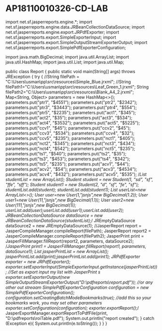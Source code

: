 # AP18110010326-CD-LAB

import net.sf.jasperreports.engine.*;
import net.sf.jasperreports.engine.data.JRBeanCollectionDataSource;
import net.sf.jasperreports.engine.export.JRPdfExporter;
import net.sf.jasperreports.export.SimpleExporterInput;
import net.sf.jasperreports.export.SimpleOutputStreamExporterOutput;
import net.sf.jasperreports.export.SimplePdfExporterConfiguration;

import java.math.BigDecimal;
import java.util.ArrayList;
import java.util.HashMap;
import java.util.List;
import java.util.Map;

public class Report {
	public static void main(String[] args) throws JRException {
		try {
			//String filePath = "C:\\Users\\usman\\pp\\src\\resources\\Simple_Blue.jrxml";
			//String filePath1="C:\\Users\\usman\\pp\\src\\resources\\Leaf_Green_1.jrxml";
			String filePath2="C:\\Users\\usman\\pp\\src\\resources\\Blank_A4_2.jrxml";
			Map<String, Object> parameters = new HashMap<>();
			parameters.put("ptr1", "$4551");
			parameters.put("ptr2", "$2342");
			parameters.put("ptr3", "$3443");
			parameters.put("ptr4", "$554");
			parameters.put("ptr5", "$2235");
			parameters.put("act1", "$345");
			parameters.put("act2", "$35");
			parameters.put("act3", "$534");
			parameters.put("act4", "$3532");
			parameters.put("act5", "$5225");
			parameters.put("ccv1", "$45");
			parameters.put("ccv2", "$45");
			parameters.put("ccv3", "$534");
			parameters.put("ccv4", "$32");
			parameters.put("ccv5", "$235");
			parameters.put("nct1", "$405");
			parameters.put("nct2", "$345");
			parameters.put("nct3", "$434");
			parameters.put("nct4", "$542");
			parameters.put("nct5", "$235");
			parameters.put("ts1", "$540");
			parameters.put("ts2", "$35");
			parameters.put("ts3", "$453");
			parameters.put("ts4", "$342");
			parameters.put("ts5", "$235");
			parameters.put("acv1", "$44");
			parameters.put("acv2", "$54");
			parameters.put("acv3", "$4534");
			parameters.put("acv4", "$432");
			parameters.put("acv5", "$535");
			/*List<Student> studentList = new ArrayList();
			Student student = new Student(1, "sd", "sf",
					"ffe", "sff");
			Student student1 = new Student(2, "d", "sf",
					"fe", "sf");
			studentList.add(student);
			studentList.add(student1);
			List<User> userList=new ArrayList<>();
			User user=new User(1,"jsnjs",new BigDecimal(1.2));
			User user1=new User(11,"jsnjs",new BigDecimal(1.1));
			User user2=new User(111,"jsnjs",new BigDecimal(1));
			userList.add(user);userList.add(user1);userList.add(user2);
			JRBeanCollectionDataSource dataSource = new JRBeanCollectionDataSource(studentList);*/
			JREmptyDataSource dataSource2 = new JREmptyDataSource(1);
			//JasperReport report = JasperCompileManager.compileReport(filePath);
			JasperReport report2 = JasperCompileManager.compileReport(filePath2);
			JasperPrint print = JasperFillManager.fillReport(report2, parameters, dataSource2);
			/*JasperPrint print1 = JasperFillManager.fillReport(report1, parameters, dataSource1);
			List<JasperPrint> jasperPrintList = new ArrayList<JasperPrint>();
			jasperPrintList.add(print);jasperPrintList.add(print1);
			JRPdfExporter exporter = new JRPdfExporter();
			exporter.setExporterInput(SimpleExporterInput.getInstance(jasperPrintList)); //Set as export input my list with JasperPrint s
			exporter.setExporterOutput(new SimpleOutputStreamExporterOutput("D:\\pdfreports\\report.pdf")); //or any other out streaam
			SimplePdfExporterConfiguration configuration = new SimplePdfExporterConfiguration();
			configuration.setCreatingBatchModeBookmarks(true); //add this so your bookmarks work, you may set other parameters
			exporter.setConfiguration(configuration);
			exporter.exportReport();*/
			JasperExportManager.exportReportToPdfFile(print, "D:\\pdfreports\\roiTable.pdf");
			System.out.println("report created");
		}
		catch (Exception e){
			System.out.println(e.toString());
		}
	}
}









<?xml version="1.0" encoding="UTF-8"?>
<!-- Created with Jaspersoft Studio version 6.20.0.final using JasperReports Library version 6.20.0-2bc7ab61c56f459e8176eb05c7705e145cd400ad  -->
<jasperReport xmlns="http://jasperreports.sourceforge.net/jasperreports" xmlns:xsi="http://www.w3.org/2001/XMLSchema-instance" xsi:schemaLocation="http://jasperreports.sourceforge.net/jasperreports http://jasperreports.sourceforge.net/xsd/jasperreport.xsd" name="Blank_A4_2" pageWidth="595" pageHeight="842" columnWidth="555" leftMargin="20" rightMargin="20" topMargin="20" bottomMargin="20" uuid="df7b386d-ea38-44d8-bcf6-e30d386494f9">
	<property name="com.jaspersoft.studio.data.defaultdataadapter" value="One Empty Record"/>
	<style name="Table 1_TH" mode="Opaque" backcolor="#F0F8FF">
		<box>
			<pen lineWidth="0.5" lineColor="#000000"/>
			<topPen lineWidth="0.5" lineColor="#000000"/>
			<leftPen lineWidth="0.5" lineColor="#000000"/>
			<bottomPen lineWidth="0.5" lineColor="#000000"/>
			<rightPen lineWidth="0.5" lineColor="#000000"/>
		</box>
	</style>
	<style name="Table 1_CH" mode="Opaque" backcolor="#BFE1FF">
		<box>
			<pen lineWidth="0.5" lineColor="#000000"/>
			<topPen lineWidth="0.5" lineColor="#000000"/>
			<leftPen lineWidth="0.5" lineColor="#000000"/>
			<bottomPen lineWidth="0.5" lineColor="#000000"/>
			<rightPen lineWidth="0.5" lineColor="#000000"/>
		</box>
	</style>
	<style name="Table 1_TD" mode="Opaque" backcolor="#FFFFFF">
		<box>
			<pen lineWidth="0.5" lineColor="#000000"/>
			<topPen lineWidth="0.5" lineColor="#000000"/>
			<leftPen lineWidth="0.5" lineColor="#000000"/>
			<bottomPen lineWidth="0.5" lineColor="#000000"/>
			<rightPen lineWidth="0.5" lineColor="#000000"/>
		</box>
	</style>
	<style name="Table 2_TH" mode="Opaque" backcolor="#F0F8FF">
		<box>
			<pen lineWidth="0.5" lineColor="#000000"/>
			<topPen lineWidth="0.5" lineColor="#000000"/>
			<leftPen lineWidth="0.5" lineColor="#000000"/>
			<bottomPen lineWidth="0.5" lineColor="#000000"/>
			<rightPen lineWidth="0.5" lineColor="#000000"/>
		</box>
	</style>
	<style name="Table 2_CH" mode="Opaque" backcolor="#BFE1FF">
		<box>
			<pen lineWidth="0.5" lineColor="#000000"/>
			<topPen lineWidth="0.5" lineColor="#000000"/>
			<leftPen lineWidth="0.5" lineColor="#000000"/>
			<bottomPen lineWidth="0.5" lineColor="#000000"/>
			<rightPen lineWidth="0.5" lineColor="#000000"/>
		</box>
	</style>
	<style name="Table 2_TD" mode="Opaque" backcolor="#FFFFFF">
		<box>
			<pen lineWidth="0.5" lineColor="#000000"/>
			<topPen lineWidth="0.5" lineColor="#000000"/>
			<leftPen lineWidth="0.5" lineColor="#000000"/>
			<bottomPen lineWidth="0.5" lineColor="#000000"/>
			<rightPen lineWidth="0.5" lineColor="#000000"/>
		</box>
	</style>
	<style name="Table 3_TH" mode="Opaque" backcolor="#EB9123">
		<box>
			<pen lineWidth="0.5" lineColor="#000000"/>
			<topPen lineWidth="0.5" lineColor="#000000"/>
			<leftPen lineWidth="0.5" lineColor="#000000"/>
			<bottomPen lineWidth="0.5" lineColor="#000000"/>
			<rightPen lineWidth="0.5" lineColor="#000000"/>
		</box>
	</style>
	<style name="Table 3_CH" mode="Opaque" backcolor="#F5F7FA">
		<box>
			<pen lineWidth="0.5" lineColor="#000000"/>
			<topPen lineWidth="0.5" lineColor="#000000"/>
			<leftPen lineWidth="0.5" lineColor="#000000"/>
			<bottomPen lineWidth="0.5" lineColor="#000000"/>
			<rightPen lineWidth="0.5" lineColor="#000000"/>
		</box>
	</style>
	<style name="Table 3_TD" mode="Opaque" backcolor="#FFFFFF">
		<box>
			<pen lineWidth="0.5" lineColor="#000000"/>
			<topPen lineWidth="0.5" lineColor="#000000"/>
			<leftPen lineWidth="0.5" lineColor="#000000"/>
			<bottomPen lineWidth="0.5" lineColor="#000000"/>
			<rightPen lineWidth="0.5" lineColor="#000000"/>
		</box>
	</style>
	<style name="Table 4_TH" mode="Opaque" backcolor="#F0F8FF">
		<box>
			<pen lineWidth="0.5" lineColor="#000000"/>
			<topPen lineWidth="0.5" lineColor="#000000"/>
			<leftPen lineWidth="0.5" lineColor="#000000"/>
			<bottomPen lineWidth="0.5" lineColor="#000000"/>
			<rightPen lineWidth="0.5" lineColor="#000000"/>
		</box>
	</style>
	<style name="Table 4_CH" mode="Opaque" backcolor="#F2F8FC">
		<box>
			<pen lineWidth="0.5" lineColor="#000000"/>
			<topPen lineWidth="0.5" lineColor="#000000"/>
			<leftPen lineWidth="0.5" lineColor="#000000"/>
			<bottomPen lineWidth="0.5" lineColor="#000000"/>
			<rightPen lineWidth="0.5" lineColor="#000000"/>
		</box>
	</style>
	<style name="Table 4_TD" mode="Opaque" backcolor="#FFFFFF">
		<box>
			<pen lineWidth="0.5" lineColor="#000000"/>
			<topPen lineWidth="0.5" lineColor="#000000"/>
			<leftPen lineWidth="0.5" lineColor="#000000"/>
			<bottomPen lineWidth="0.5" lineColor="#000000"/>
			<rightPen lineWidth="0.5" lineColor="#000000"/>
		</box>
	</style>
	<style name="Table 5_TH" mode="Opaque" backcolor="#FAFDFF">
		<box>
			<pen lineWidth="0.5" lineColor="#000000"/>
			<topPen lineWidth="0.5" lineColor="#000000"/>
			<leftPen lineWidth="0.5" lineColor="#000000"/>
			<bottomPen lineWidth="0.5" lineColor="#000000"/>
			<rightPen lineWidth="0.5" lineColor="#000000"/>
		</box>
	</style>
	<style name="Table 5_CH" mode="Opaque" backcolor="#FFFFFF">
		<box>
			<pen lineWidth="0.5" lineColor="#000000"/>
			<topPen lineWidth="0.5" lineColor="#000000"/>
			<leftPen lineWidth="0.5" lineColor="#000000"/>
			<bottomPen lineWidth="0.5" lineColor="#000000"/>
			<rightPen lineWidth="0.5" lineColor="#000000"/>
		</box>
	</style>
	<style name="Table 5_TD" mode="Opaque" backcolor="#FFFFFF">
		<box>
			<pen lineWidth="0.5" lineColor="#000000"/>
			<topPen lineWidth="0.5" lineColor="#000000"/>
			<leftPen lineWidth="0.5" lineColor="#000000"/>
			<bottomPen lineWidth="0.5" lineColor="#000000"/>
			<rightPen lineWidth="0.5" lineColor="#000000"/>
		</box>
	</style>
	<subDataset name="Dataset1" uuid="20d8c482-9227-4a09-8131-63cf197c5015">
		<parameter name="ptr1" class="java.lang.String"/>
		<parameter name="ptr2" class="java.lang.String"/>
		<parameter name="ptr3" class="java.lang.String"/>
		<parameter name="ptr4" class="java.lang.String"/>
		<parameter name="ptr5" class="java.lang.String"/>
		<parameter name="act1" class="java.lang.String"/>
		<parameter name="act2" class="java.lang.String"/>
		<parameter name="act3" class="java.lang.String"/>
		<parameter name="act4" class="java.lang.String"/>
		<parameter name="act5" class="java.lang.String"/>
		<parameter name="acv1" class="java.lang.String"/>
		<parameter name="acv2" class="java.lang.String"/>
		<parameter name="acv3" class="java.lang.String"/>
		<parameter name="acv4" class="java.lang.String"/>
		<parameter name="acv5" class="java.lang.String"/>
		<parameter name="nct1" class="java.lang.String"/>
		<parameter name="nct2" class="java.lang.String"/>
		<parameter name="nct3" class="java.lang.String"/>
		<parameter name="nct4" class="java.lang.String"/>
		<parameter name="nct5" class="java.lang.String"/>
		<parameter name="ccv1" class="java.lang.String"/>
		<parameter name="ccv2" class="java.lang.String"/>
		<parameter name="ccv3" class="java.lang.String"/>
		<parameter name="ccv4" class="java.lang.String"/>
		<parameter name="ccv5" class="java.lang.String"/>
		<parameter name="ts1" class="java.lang.String"/>
		<parameter name="ts2" class="java.lang.String"/>
		<parameter name="ts3" class="java.lang.String"/>
		<parameter name="ts4" class="java.lang.String"/>
		<parameter name="ts5" class="java.lang.String"/>
		<queryString>
			<![CDATA[]]>
		</queryString>
	</subDataset>
	<subDataset name="Dataset2" uuid="7c61ac01-5958-4780-859f-25b836f76d8e">
		<queryString>
			<![CDATA[]]>
		</queryString>
	</subDataset>
	<subDataset name="Dataset3" uuid="6fb37d0a-7ffd-4e12-b74b-78c0a010c7b8">
		<queryString>
			<![CDATA[]]>
		</queryString>
	</subDataset>
	<subDataset name="Dataset4" uuid="84771581-1b56-40b8-8903-6bc3cf30159d">
		<parameter name="ptr1" class="java.lang.String"/>
		<parameter name="ptr2" class="java.lang.String"/>
		<parameter name="ptr3" class="java.lang.String"/>
		<parameter name="ptr4" class="java.lang.String"/>
		<parameter name="ptr5" class="java.lang.String"/>
		<queryString>
			<![CDATA[]]>
		</queryString>
	</subDataset>
	<parameter name="ptr1" class="java.lang.String"/>
	<parameter name="ptr2" class="java.lang.String"/>
	<parameter name="ptr3" class="java.lang.String"/>
	<parameter name="ptr4" class="java.lang.String"/>
	<parameter name="ptr5" class="java.lang.String"/>
	<parameter name="act1" class="java.lang.String"/>
	<parameter name="act2" class="java.lang.String"/>
	<parameter name="act3" class="java.lang.String"/>
	<parameter name="act4" class="java.lang.String"/>
	<parameter name="act5" class="java.lang.String"/>
	<parameter name="acv1" class="java.lang.String"/>
	<parameter name="acv2" class="java.lang.String"/>
	<parameter name="acv3" class="java.lang.String"/>
	<parameter name="acv4" class="java.lang.String"/>
	<parameter name="acv5" class="java.lang.String"/>
	<parameter name="nct1" class="java.lang.String"/>
	<parameter name="nct2" class="java.lang.String"/>
	<parameter name="nct3" class="java.lang.String"/>
	<parameter name="nct4" class="java.lang.String"/>
	<parameter name="nct5" class="java.lang.String"/>
	<parameter name="ccv1" class="java.lang.String"/>
	<parameter name="ccv2" class="java.lang.String"/>
	<parameter name="ccv3" class="java.lang.String"/>
	<parameter name="ccv4" class="java.lang.String"/>
	<parameter name="ccv5" class="java.lang.String"/>
	<parameter name="ts1" class="java.lang.String"/>
	<parameter name="ts2" class="java.lang.String"/>
	<parameter name="ts3" class="java.lang.String"/>
	<parameter name="ts4" class="java.lang.String"/>
	<parameter name="ts5" class="java.lang.String"/>
	<queryString>
		<![CDATA[]]>
	</queryString>
	<background>
		<band splitType="Stretch"/>
	</background>
	<title>
		<band height="285" splitType="Stretch">
			<componentElement>
				<reportElement positionType="FixRelativeToBottom" x="140" y="50" width="300" height="120" uuid="be80a146-4f33-4d51-a75f-5d3875ba27cd">
					<property name="com.jaspersoft.studio.layout" value="com.jaspersoft.studio.editor.layout.VerticalRowLayout"/>
					<property name="com.jaspersoft.studio.table.style.table_header" value="Table 3_TH"/>
					<property name="com.jaspersoft.studio.table.style.column_header" value="Table 3_CH"/>
					<property name="com.jaspersoft.studio.table.style.detail" value="Table 3_TD"/>
					<property name="com.jaspersoft.studio.unit.width" value="px"/>
					<property name="com.jaspersoft.studio.unit.height" value="px"/>
				</reportElement>
				<jr:table xmlns:jr="http://jasperreports.sourceforge.net/jasperreports/components" xsi:schemaLocation="http://jasperreports.sourceforge.net/jasperreports/components http://jasperreports.sourceforge.net/xsd/components.xsd" whenNoDataType="AllSectionsNoDetail">
					<datasetRun subDataset="Dataset1" uuid="276e54d7-a3bc-4ce6-9b02-1d928df1bf6d">
						<datasetParameter name="ptr3">
							<datasetParameterExpression><![CDATA[$P{ptr3}]]></datasetParameterExpression>
						</datasetParameter>
						<datasetParameter name="ptr4">
							<datasetParameterExpression><![CDATA[$P{ptr4}]]></datasetParameterExpression>
						</datasetParameter>
						<datasetParameter name="act3">
							<datasetParameterExpression><![CDATA[$P{act3}]]></datasetParameterExpression>
						</datasetParameter>
						<datasetParameter name="acv4">
							<datasetParameterExpression><![CDATA[$P{acv4}]]></datasetParameterExpression>
						</datasetParameter>
						<datasetParameter name="ptr1">
							<datasetParameterExpression><![CDATA[$P{ptr1}]]></datasetParameterExpression>
						</datasetParameter>
						<datasetParameter name="ptr5">
							<datasetParameterExpression><![CDATA[$P{ptr5}]]></datasetParameterExpression>
						</datasetParameter>
						<datasetParameter name="ptr2">
							<datasetParameterExpression><![CDATA[$P{ptr2}]]></datasetParameterExpression>
						</datasetParameter>
						<datasetParameter name="act1">
							<datasetParameterExpression><![CDATA[$P{act1}]]></datasetParameterExpression>
						</datasetParameter>
						<datasetParameter name="act2">
							<datasetParameterExpression><![CDATA[$P{act2}]]></datasetParameterExpression>
						</datasetParameter>
						<datasetParameter name="act4">
							<datasetParameterExpression><![CDATA[$P{act4}]]></datasetParameterExpression>
						</datasetParameter>
						<datasetParameter name="act5">
							<datasetParameterExpression><![CDATA[$P{act5}]]></datasetParameterExpression>
						</datasetParameter>
						<datasetParameter name="acv1">
							<datasetParameterExpression><![CDATA[$P{acv1}]]></datasetParameterExpression>
						</datasetParameter>
						<datasetParameter name="acv2">
							<datasetParameterExpression><![CDATA[$P{acv2}]]></datasetParameterExpression>
						</datasetParameter>
						<datasetParameter name="acv3">
							<datasetParameterExpression><![CDATA[$P{acv3}]]></datasetParameterExpression>
						</datasetParameter>
						<datasetParameter name="acv5">
							<datasetParameterExpression><![CDATA[$P{acv5}]]></datasetParameterExpression>
						</datasetParameter>
					</datasetRun>
					<jr:column width="80" uuid="78a0df97-5b8d-4d1f-8087-f676eeaf3f68">
						<property name="com.jaspersoft.studio.components.table.model.column.name" value="Column1"/>
						<jr:tableHeader style="Table 3_TH" height="30" rowSpan="1">
							<staticText>
								<reportElement x="0" y="0" width="80" height="30" uuid="8d5f09ea-050d-470a-9845-2e9fac75e976"/>
								<textElement textAlignment="Center"/>
								<text><![CDATA[Projected Total Revenue]]></text>
							</staticText>
						</jr:tableHeader>
						<jr:tableFooter style="Table 3_TH" height="30" rowSpan="1">
							<staticText>
								<reportElement mode="Opaque" x="0" y="0" width="80" height="30" forecolor="#241E1D" backcolor="#FCFAFA" uuid="1d4fa987-3be5-4cbb-8bfd-8d6f9414a3f8"/>
								<textElement textAlignment="Center"/>
								<text><![CDATA[$ value  from     ach]]></text>
							</staticText>
						</jr:tableFooter>
						<jr:columnHeader style="Table 3_CH" height="40" rowSpan="1">
							<staticText>
								<reportElement x="0" y="0" width="80" height="40" uuid="6484a593-9063-4a63-bd30-890ad904980d"/>
								<textElement textAlignment="Center"/>
								<text><![CDATA[No of transactions from ach]]></text>
							</staticText>
						</jr:columnHeader>
						<jr:detailCell style="Table 3_TD" height="30"/>
					</jr:column>
					<jr:column width="40" uuid="5be8967d-266b-41d3-ad8b-e0fbf847c617">
						<property name="com.jaspersoft.studio.components.table.model.column.name" value="Column2"/>
						<jr:tableHeader style="Table 3_TH" height="30" rowSpan="1">
							<textField>
								<reportElement x="0" y="0" width="40" height="30" uuid="38083d28-2641-4034-877c-8fa91457958f"/>
								<textElement textAlignment="Center"/>
								<textFieldExpression><![CDATA[$P{ptr1}]]></textFieldExpression>
							</textField>
						</jr:tableHeader>
						<jr:tableFooter style="Table 3_TH" height="30" rowSpan="1">
							<textField>
								<reportElement mode="Opaque" x="0" y="0" width="40" height="30" uuid="50354d22-af64-4bb2-8b28-7d95485ae0af"/>
								<textElement textAlignment="Center"/>
								<textFieldExpression><![CDATA[$P{acv1}]]></textFieldExpression>
							</textField>
						</jr:tableFooter>
						<jr:columnHeader style="Table 3_CH" height="40" rowSpan="1">
							<textField>
								<reportElement x="0" y="0" width="40" height="40" uuid="8e695326-3c19-476c-b93a-beb7f560e586"/>
								<textElement textAlignment="Center"/>
								<textFieldExpression><![CDATA[$P{act1}]]></textFieldExpression>
							</textField>
						</jr:columnHeader>
						<jr:detailCell style="Table 3_TD" height="30"/>
					</jr:column>
					<jr:column width="40" uuid="5a9cb2fa-9623-4d7d-ad86-278a8d031d70">
						<property name="com.jaspersoft.studio.components.table.model.column.name" value="Column3"/>
						<jr:tableHeader style="Table 3_TH" height="30" rowSpan="1">
							<textField>
								<reportElement x="0" y="0" width="40" height="30" uuid="81121f9c-3beb-4c5b-9b05-2f0702805f4a"/>
								<textElement textAlignment="Center"/>
								<textFieldExpression><![CDATA[$P{ptr2}]]></textFieldExpression>
							</textField>
						</jr:tableHeader>
						<jr:tableFooter style="Table 3_TH" height="30" rowSpan="1">
							<textField>
								<reportElement mode="Opaque" x="0" y="0" width="40" height="30" uuid="ba9e4daf-876a-4800-9286-7239f1502d23"/>
								<textElement textAlignment="Center"/>
								<textFieldExpression><![CDATA[$P{acv2}]]></textFieldExpression>
							</textField>
						</jr:tableFooter>
						<jr:columnHeader style="Table 3_CH" height="40" rowSpan="1">
							<textField>
								<reportElement x="0" y="0" width="40" height="40" uuid="1ea514b0-1341-45a7-92df-87d126631ae4"/>
								<textElement textAlignment="Center"/>
								<textFieldExpression><![CDATA[$P{act2}]]></textFieldExpression>
							</textField>
						</jr:columnHeader>
						<jr:detailCell style="Table 3_TD" height="30"/>
					</jr:column>
					<jr:column width="40" uuid="e62b5094-2e2d-4df9-b3dc-029e258a1419">
						<property name="com.jaspersoft.studio.components.table.model.column.name" value="Column4"/>
						<jr:tableHeader style="Table 3_TH" height="30" rowSpan="1">
							<textField>
								<reportElement x="0" y="0" width="40" height="30" uuid="6a08170b-6617-411d-92b4-dec19d2bf183"/>
								<textElement textAlignment="Center"/>
								<textFieldExpression><![CDATA[$P{ptr3}]]></textFieldExpression>
							</textField>
						</jr:tableHeader>
						<jr:tableFooter style="Table 3_TH" height="30" rowSpan="1">
							<textField>
								<reportElement mode="Opaque" x="0" y="0" width="40" height="30" uuid="484ae31b-ab38-4a8c-9a93-a0295b66c388"/>
								<textElement textAlignment="Center"/>
								<textFieldExpression><![CDATA[$P{acv3}]]></textFieldExpression>
							</textField>
						</jr:tableFooter>
						<jr:columnHeader style="Table 3_CH" height="40" rowSpan="1">
							<textField>
								<reportElement x="0" y="0" width="40" height="40" uuid="51344410-f139-4b92-ad9b-09c67fdc8fa3"/>
								<textElement textAlignment="Center"/>
								<textFieldExpression><![CDATA[$P{act3}]]></textFieldExpression>
							</textField>
						</jr:columnHeader>
						<jr:detailCell style="Table 3_TD" height="30"/>
					</jr:column>
					<jr:column width="40" uuid="1c98f11a-b759-4270-8075-e9af206e6f15">
						<property name="com.jaspersoft.studio.components.table.model.column.name" value="Column5"/>
						<jr:tableHeader style="Table 3_TH" height="30" rowSpan="1">
							<textField>
								<reportElement x="0" y="0" width="40" height="30" uuid="f925ec16-4c45-4656-a512-ffa8b3ecf448"/>
								<textElement textAlignment="Center"/>
								<textFieldExpression><![CDATA[$P{ptr4}]]></textFieldExpression>
							</textField>
						</jr:tableHeader>
						<jr:tableFooter style="Table 3_TH" height="30" rowSpan="1">
							<textField>
								<reportElement mode="Opaque" x="0" y="0" width="40" height="30" uuid="58017a87-5c79-4e5d-8fd7-09284b3f5000"/>
								<textElement textAlignment="Center"/>
								<textFieldExpression><![CDATA[$P{acv4}]]></textFieldExpression>
							</textField>
						</jr:tableFooter>
						<jr:columnHeader style="Table 3_CH" height="40" rowSpan="1">
							<textField>
								<reportElement x="0" y="0" width="40" height="40" uuid="828610bf-29b1-4d70-b2d5-b566b617be3a"/>
								<textElement textAlignment="Center"/>
								<textFieldExpression><![CDATA[$P{act4}]]></textFieldExpression>
							</textField>
						</jr:columnHeader>
						<jr:detailCell style="Table 3_TD" height="30"/>
					</jr:column>
					<jr:column width="40" uuid="ba488a28-0b52-4fc4-a023-106b01190e56">
						<property name="com.jaspersoft.studio.components.table.model.column.name" value="Column6"/>
						<jr:tableHeader style="Table 3_TH" height="30" rowSpan="1">
							<textField>
								<reportElement x="0" y="0" width="40" height="30" uuid="752cbf07-a0c3-4220-b519-81fcf1fc36be"/>
								<textElement textAlignment="Center"/>
								<textFieldExpression><![CDATA[$P{ptr5}]]></textFieldExpression>
							</textField>
						</jr:tableHeader>
						<jr:tableFooter style="Table 3_TH" height="30" rowSpan="1">
							<textField>
								<reportElement mode="Opaque" x="0" y="0" width="40" height="30" uuid="66012fe4-1409-4e22-846f-5cff1fa673fb"/>
								<textElement textAlignment="Center"/>
								<textFieldExpression><![CDATA[$P{acv5}]]></textFieldExpression>
							</textField>
						</jr:tableFooter>
						<jr:columnHeader style="Table 3_CH" height="40" rowSpan="1">
							<textField>
								<reportElement x="0" y="0" width="40" height="40" uuid="c8cf1741-88ce-49bb-bf0e-901603ad6d89"/>
								<textElement textAlignment="Center"/>
								<textFieldExpression><![CDATA[$P{act5}]]></textFieldExpression>
							</textField>
						</jr:columnHeader>
						<jr:detailCell style="Table 3_TD" height="30"/>
					</jr:column>
				</jr:table>
			</componentElement>
			<componentElement>
				<reportElement x="140" y="150" width="290" height="120" uuid="494d9ed6-ed2a-4f51-b27a-38f7913ecf99">
					<property name="com.jaspersoft.studio.layout" value="com.jaspersoft.studio.editor.layout.VerticalRowLayout"/>
					<property name="com.jaspersoft.studio.table.style.table_header" value="Table 5_TH"/>
					<property name="com.jaspersoft.studio.table.style.column_header" value="Table 5_CH"/>
					<property name="com.jaspersoft.studio.table.style.detail" value="Table 5_TD"/>
				</reportElement>
				<jr:table xmlns:jr="http://jasperreports.sourceforge.net/jasperreports/components" xsi:schemaLocation="http://jasperreports.sourceforge.net/jasperreports/components http://jasperreports.sourceforge.net/xsd/components.xsd" whenNoDataType="AllSectionsNoDetail">
					<datasetRun subDataset="Dataset1" uuid="e21395d7-05a9-4f8f-bd86-06f2ef903d89">
						<datasetParameter name="nct1">
							<datasetParameterExpression><![CDATA[$P{nct1}]]></datasetParameterExpression>
						</datasetParameter>
						<datasetParameter name="nct2">
							<datasetParameterExpression><![CDATA[$P{nct2}]]></datasetParameterExpression>
						</datasetParameter>
						<datasetParameter name="nct3">
							<datasetParameterExpression><![CDATA[$P{nct3}]]></datasetParameterExpression>
						</datasetParameter>
						<datasetParameter name="nct4">
							<datasetParameterExpression><![CDATA[$P{nct4}]]></datasetParameterExpression>
						</datasetParameter>
						<datasetParameter name="nct5">
							<datasetParameterExpression><![CDATA[$P{nct5}]]></datasetParameterExpression>
						</datasetParameter>
						<datasetParameter name="ccv1">
							<datasetParameterExpression><![CDATA[$P{ccv1}]]></datasetParameterExpression>
						</datasetParameter>
						<datasetParameter name="ccv2">
							<datasetParameterExpression><![CDATA[$P{ccv2}]]></datasetParameterExpression>
						</datasetParameter>
						<datasetParameter name="ccv3">
							<datasetParameterExpression><![CDATA[$P{ccv3}]]></datasetParameterExpression>
						</datasetParameter>
						<datasetParameter name="ccv4">
							<datasetParameterExpression><![CDATA[$P{ccv4}]]></datasetParameterExpression>
						</datasetParameter>
						<datasetParameter name="ccv5">
							<datasetParameterExpression><![CDATA[$P{ccv5}]]></datasetParameterExpression>
						</datasetParameter>
						<datasetParameter name="ts1">
							<datasetParameterExpression><![CDATA[$P{ts1}]]></datasetParameterExpression>
						</datasetParameter>
						<datasetParameter name="ts2">
							<datasetParameterExpression><![CDATA[$P{ts2}]]></datasetParameterExpression>
						</datasetParameter>
						<datasetParameter name="ts3">
							<datasetParameterExpression><![CDATA[$P{ts3}]]></datasetParameterExpression>
						</datasetParameter>
						<datasetParameter name="ts4">
							<datasetParameterExpression><![CDATA[$P{ts4}]]></datasetParameterExpression>
						</datasetParameter>
						<datasetParameter name="ts5">
							<datasetParameterExpression><![CDATA[$P{ts5}]]></datasetParameterExpression>
						</datasetParameter>
					</datasetRun>
					<jr:column width="80" uuid="48666b08-df10-4542-9d07-74c8ffe24f8a">
						<property name="com.jaspersoft.studio.components.table.model.column.name" value="Column1"/>
						<jr:tableHeader style="Table 5_TH" height="30" rowSpan="1">
							<staticText>
								<reportElement x="0" y="0" width="80" height="30" uuid="84c963c0-7221-43f8-b836-707df8d00526"/>
								<textElement textAlignment="Center"/>
								<text><![CDATA[No of Transacations from CC]]></text>
							</staticText>
						</jr:tableHeader>
						<jr:tableFooter style="Table 5_TH" height="30" rowSpan="1">
							<staticText>
								<reportElement x="0" y="0" width="80" height="30" uuid="1b627b58-adbb-44e6-9de8-d58ce6ab9633"/>
								<textElement textAlignment="Center"/>
								<text><![CDATA[$ value from other sources]]></text>
							</staticText>
						</jr:tableFooter>
						<jr:columnHeader style="Table 5_CH" height="30" rowSpan="1">
							<staticText>
								<reportElement x="0" y="0" width="80" height="30" uuid="475d402f-3468-4eb7-a346-906af99ae3e2"/>
								<textElement textAlignment="Center" verticalAlignment="Middle"/>
								<text><![CDATA[$ value from CC]]></text>
							</staticText>
						</jr:columnHeader>
						<jr:detailCell style="Table 5_TD" height="30"/>
					</jr:column>
					<jr:column width="40" uuid="360a7f56-c482-43ac-8ea1-1b4e5c21b82f">
						<property name="com.jaspersoft.studio.components.table.model.column.name" value="Column2"/>
						<jr:tableHeader style="Table 5_TH" height="30" rowSpan="1">
							<textField>
								<reportElement x="0" y="0" width="40" height="30" uuid="2ce6b71d-887c-430c-a426-7b32c38dba36"/>
								<textElement textAlignment="Center"/>
								<textFieldExpression><![CDATA[$P{nct1}]]></textFieldExpression>
							</textField>
						</jr:tableHeader>
						<jr:tableFooter style="Table 5_TH" height="30" rowSpan="1">
							<textField>
								<reportElement x="0" y="0" width="40" height="30" uuid="4251208a-a35c-4db6-93ae-2a0ea2eef970"/>
								<textElement textAlignment="Center"/>
								<textFieldExpression><![CDATA[$P{ts1}]]></textFieldExpression>
							</textField>
						</jr:tableFooter>
						<jr:columnHeader style="Table 5_CH" height="30" rowSpan="1">
							<textField>
								<reportElement x="0" y="0" width="40" height="30" uuid="26a700f4-07ee-4928-9be1-0ab06e7a18fd"/>
								<textElement textAlignment="Center"/>
								<textFieldExpression><![CDATA[$P{ccv1}]]></textFieldExpression>
							</textField>
						</jr:columnHeader>
						<jr:detailCell style="Table 5_TD" height="30"/>
					</jr:column>
					<jr:column width="40" uuid="8600967a-b1da-4172-af9c-b39b63ff6d69">
						<property name="com.jaspersoft.studio.components.table.model.column.name" value="Column3"/>
						<jr:tableHeader style="Table 5_TH" height="30" rowSpan="1">
							<textField>
								<reportElement x="0" y="0" width="40" height="30" uuid="ebb73040-7008-45af-93e3-32d02c9c625a"/>
								<textElement textAlignment="Center"/>
								<textFieldExpression><![CDATA[$P{nct2}]]></textFieldExpression>
							</textField>
						</jr:tableHeader>
						<jr:tableFooter style="Table 5_TH" height="30" rowSpan="1">
							<textField>
								<reportElement x="0" y="0" width="40" height="30" uuid="d4da25bc-3835-453a-85ae-da37562fee45"/>
								<textElement textAlignment="Center"/>
								<textFieldExpression><![CDATA[$P{ts2}]]></textFieldExpression>
							</textField>
						</jr:tableFooter>
						<jr:columnHeader style="Table 5_CH" height="30" rowSpan="1">
							<textField>
								<reportElement x="0" y="0" width="40" height="30" uuid="fb73bb91-38d1-4486-800d-795fa10dfcbc"/>
								<textElement textAlignment="Center"/>
								<textFieldExpression><![CDATA[$P{ccv2}]]></textFieldExpression>
							</textField>
						</jr:columnHeader>
						<jr:detailCell style="Table 5_TD" height="30"/>
					</jr:column>
					<jr:column width="40" uuid="f9125c2b-c51c-4dd4-8d92-d083e0b71092">
						<property name="com.jaspersoft.studio.components.table.model.column.name" value="Column4"/>
						<jr:tableHeader style="Table 5_TH" height="30" rowSpan="1">
							<textField>
								<reportElement x="0" y="0" width="40" height="30" uuid="1fcae84d-224d-415c-ba36-86c798b91d1e"/>
								<textElement textAlignment="Center"/>
								<textFieldExpression><![CDATA[$P{nct3}]]></textFieldExpression>
							</textField>
						</jr:tableHeader>
						<jr:tableFooter style="Table 5_TH" height="30" rowSpan="1">
							<textField>
								<reportElement x="0" y="0" width="40" height="30" uuid="1567aa75-742f-49c1-b61f-b29f39321ed8"/>
								<textElement textAlignment="Center"/>
								<textFieldExpression><![CDATA[$P{ts3}]]></textFieldExpression>
							</textField>
						</jr:tableFooter>
						<jr:columnHeader style="Table 5_CH" height="30" rowSpan="1">
							<textField>
								<reportElement x="0" y="0" width="40" height="30" uuid="3c39d14a-089f-428f-892f-61814a41939b"/>
								<textElement textAlignment="Center"/>
								<textFieldExpression><![CDATA[$P{ccv3}]]></textFieldExpression>
							</textField>
						</jr:columnHeader>
						<jr:detailCell style="Table 5_TD" height="30"/>
					</jr:column>
					<jr:column width="40" uuid="b41df634-4c3b-422f-a802-10065183bae4">
						<property name="com.jaspersoft.studio.components.table.model.column.name" value="Column5"/>
						<jr:tableHeader style="Table 5_TH" height="30" rowSpan="1">
							<textField>
								<reportElement x="0" y="0" width="40" height="30" uuid="2731fd4b-d9bc-4b90-be3d-005441a87350"/>
								<textElement textAlignment="Center"/>
								<textFieldExpression><![CDATA[$P{nct4}]]></textFieldExpression>
							</textField>
						</jr:tableHeader>
						<jr:tableFooter style="Table 5_TH" height="30" rowSpan="1">
							<textField>
								<reportElement x="0" y="0" width="40" height="30" uuid="63d95407-80d7-4c3d-a210-08a35598cbe3"/>
								<textElement textAlignment="Center"/>
								<textFieldExpression><![CDATA[$P{ts4}]]></textFieldExpression>
							</textField>
						</jr:tableFooter>
						<jr:columnHeader style="Table 5_CH" height="30" rowSpan="1">
							<textField>
								<reportElement x="0" y="0" width="40" height="30" uuid="8756570b-bef7-4445-ba0c-33fd82214763"/>
								<textElement textAlignment="Center"/>
								<textFieldExpression><![CDATA[$P{ccv4}]]></textFieldExpression>
							</textField>
						</jr:columnHeader>
						<jr:detailCell style="Table 5_TD" height="30"/>
					</jr:column>
					<jr:column width="40" uuid="2828c990-bb60-4e42-8138-7487ae679559">
						<property name="com.jaspersoft.studio.components.table.model.column.name" value="Column6"/>
						<jr:tableHeader style="Table 5_TH" height="30" rowSpan="1">
							<textField>
								<reportElement x="0" y="0" width="40" height="30" uuid="90c0d099-fd13-4bdb-9399-439d82ff3502"/>
								<textElement textAlignment="Center"/>
								<textFieldExpression><![CDATA[$P{nct5}]]></textFieldExpression>
							</textField>
						</jr:tableHeader>
						<jr:tableFooter style="Table 5_TH" height="30" rowSpan="1">
							<textField>
								<reportElement x="0" y="0" width="40" height="30" uuid="8ea72645-110a-4b71-aa4c-752aa77d54bc"/>
								<textElement textAlignment="Center"/>
								<textFieldExpression><![CDATA[$P{ts5}]]></textFieldExpression>
							</textField>
						</jr:tableFooter>
						<jr:columnHeader style="Table 5_CH" height="30" rowSpan="1">
							<textField>
								<reportElement x="0" y="0" width="40" height="30" uuid="f2bd51d6-a408-4197-862e-3a68d7760047"/>
								<textElement textAlignment="Center"/>
								<textFieldExpression><![CDATA[$P{ccv5}]]></textFieldExpression>
							</textField>
						</jr:columnHeader>
						<jr:detailCell style="Table 5_TD" height="30"/>
					</jr:column>
				</jr:table>
			</componentElement>
			<staticText>
				<reportElement x="140" y="20" width="80" height="30" uuid="7bf2a625-3624-4e5d-b874-df26729fb3f2"/>
				<textElement textAlignment="Center" verticalAlignment="Middle"/>
				<text><![CDATA[Metric/Area]]></text>
			</staticText>
			<staticText>
				<reportElement x="210" y="20" width="50" height="30" uuid="50d8b087-f44c-4d9f-b0f6-d4a11a0d74f6"/>
				<textElement textAlignment="Center" verticalAlignment="Middle"/>
				<text><![CDATA[Year1]]></text>
			</staticText>
			<staticText>
				<reportElement x="257" y="20" width="40" height="30" uuid="93e7a99c-f653-4073-868e-d35d353a886c"/>
				<textElement textAlignment="Center" verticalAlignment="Middle"/>
				<text><![CDATA[Year2]]></text>
			</staticText>
			<staticText>
				<reportElement x="300" y="20" width="40" height="30" uuid="2fe8f124-7d83-4f90-8597-c42ca75ceba2"/>
				<textElement textAlignment="Center" verticalAlignment="Middle"/>
				<text><![CDATA[Year3]]></text>
			</staticText>
			<staticText>
				<reportElement x="340" y="20" width="40" height="30" uuid="cd959b6b-0bf0-42cb-af0e-4e960677441b"/>
				<textElement textAlignment="Center" verticalAlignment="Middle"/>
				<text><![CDATA[Year4]]></text>
			</staticText>
			<staticText>
				<reportElement x="380" y="20" width="40" height="30" uuid="680dc698-6cbd-4fa3-a2e5-473040ed63c1"/>
				<textElement textAlignment="Center" verticalAlignment="Middle"/>
				<text><![CDATA[Year5]]></text>
			</staticText>
		</band>
	</title>
	<pageHeader>
		<band height="292" splitType="Stretch"/>
	</pageHeader>
	<columnHeader>
		<band height="126" splitType="Stretch"/>
	</columnHeader>
	<detail>
		<band height="180" splitType="Stretch"/>
	</detail>
	<columnFooter>
		<band height="45" splitType="Stretch"/>
	</columnFooter>
	<pageFooter>
		<band height="54" splitType="Stretch"/>
	</pageFooter>
	<summary>
		<band height="42" splitType="Stretch"/>
	</summary>
</jasperReport>
